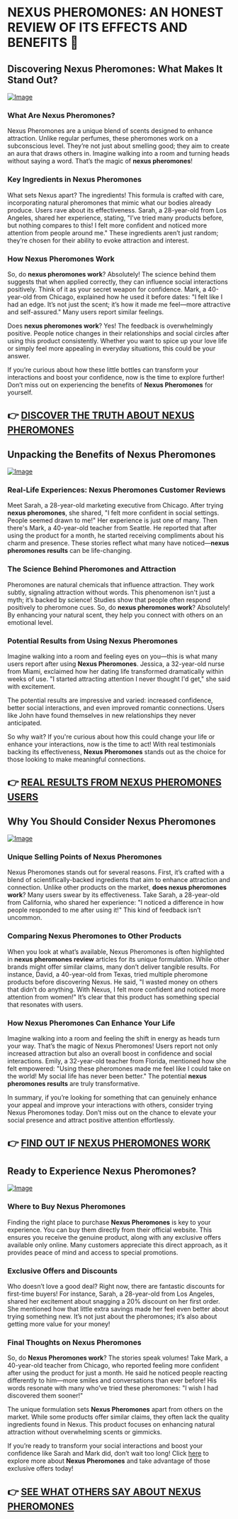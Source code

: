 # NEXUS PHEROMONES: AN HONEST REVIEW OF ITS EFFECTS AND BENEFITS 🌟

## Discovering Nexus Pheromones: What Makes It Stand Out?

[![Image](https://www2.sellhealth.com/2/nexus-500x300-2.jpg)](https://gchaffi.com/2GT7as6R)

### What Are Nexus Pheromones?
Nexus Pheromones are a unique blend of scents designed to enhance attraction. Unlike regular perfumes, these pheromones work on a subconscious level. They’re not just about smelling good; they aim to create an aura that draws others in. Imagine walking into a room and turning heads without saying a word. That’s the magic of **nexus pheromones**! 

### Key Ingredients in Nexus Pheromones
What sets Nexus apart? The ingredients! This formula is crafted with care, incorporating natural pheromones that mimic what our bodies already produce. Users rave about its effectiveness. Sarah, a 28-year-old from Los Angeles, shared her experience, stating, "I’ve tried many products before, but nothing compares to this! I felt more confident and noticed more attention from people around me." These ingredients aren’t just random; they’re chosen for their ability to evoke attraction and interest.

### How Nexus Pheromones Work
So, do **nexus pheromones work**? Absolutely! The science behind them suggests that when applied correctly, they can influence social interactions positively. Think of it as your secret weapon for confidence. Mark, a 40-year-old from Chicago, explained how he used it before dates: "I felt like I had an edge. It’s not just the scent; it’s how it made me feel—more attractive and self-assured." Many users report similar feelings.

Does **nexus pheromones work**? Yes! The feedback is overwhelmingly positive. People notice changes in their relationships and social circles after using this product consistently. Whether you want to spice up your love life or simply feel more appealing in everyday situations, this could be your answer.

If you’re curious about how these little bottles can transform your interactions and boost your confidence, now is the time to explore further! Don’t miss out on experiencing the benefits of **Nexus Pheromones** for yourself.



## 👉 [DISCOVER THE TRUTH ABOUT NEXUS PHEROMONES](https://gchaffi.com/2GT7as6R)

## Unpacking the Benefits of Nexus Pheromones

[![Image](https://www2.sellhealth.com/2/1a_728x90.jpg)](https://gchaffi.com/2GT7as6R)

### Real-Life Experiences: Nexus Pheromones Customer Reviews  
Meet Sarah, a 28-year-old marketing executive from Chicago. After trying **nexus pheromones**, she shared, "I felt more confident in social settings. People seemed drawn to me!" Her experience is just one of many. Then there's Mark, a 40-year-old teacher from Seattle. He reported that after using the product for a month, he started receiving compliments about his charm and presence. These stories reflect what many have noticed—**nexus pheromones results** can be life-changing.

### The Science Behind Pheromones and Attraction  
Pheromones are natural chemicals that influence attraction. They work subtly, signaling attraction without words. This phenomenon isn't just a myth; it’s backed by science! Studies show that people often respond positively to pheromone cues. So, do **nexus pheromones work**? Absolutely! By enhancing your natural scent, they help you connect with others on an emotional level.

### Potential Results from Using Nexus Pheromones  
Imagine walking into a room and feeling eyes on you—this is what many users report after using **Nexus Pheromones**. Jessica, a 32-year-old nurse from Miami, exclaimed how her dating life transformed dramatically within weeks of use. "I started attracting attention I never thought I'd get," she said with excitement.

The potential results are impressive and varied: increased confidence, better social interactions, and even improved romantic connections. Users like John have found themselves in new relationships they never anticipated.

So why wait? If you're curious about how this could change your life or enhance your interactions, now is the time to act! With real testimonials backing its effectiveness, **Nexus Pheromones** stands out as the choice for those looking to make meaningful connections.



## 👉 [REAL RESULTS FROM NEXUS PHEROMONES USERS](https://gchaffi.com/2GT7as6R)

## Why You Should Consider Nexus Pheromones

[![Image](https://www2.sellhealth.com/2/nexus_728_90.jpg)](https://gchaffi.com/2GT7as6R)

### Unique Selling Points of Nexus Pheromones
Nexus Pheromones stands out for several reasons. First, it’s crafted with a blend of scientifically-backed ingredients that aim to enhance attraction and connection. Unlike other products on the market, **does nexus pheromones work**? Many users swear by its effectiveness. Take Sarah, a 28-year-old from California, who shared her experience: "I noticed a difference in how people responded to me after using it!" This kind of feedback isn’t uncommon.

### Comparing Nexus Pheromones to Other Products
When you look at what’s available, Nexus Pheromones is often highlighted in **nexus pheromones review** articles for its unique formulation. While other brands might offer similar claims, many don’t deliver tangible results. For instance, David, a 40-year-old from Texas, tried multiple pheromone products before discovering Nexus. He said, "I wasted money on others that didn’t do anything. With Nexus, I felt more confident and noticed more attention from women!" It’s clear that this product has something special that resonates with users.

### How Nexus Pheromones Can Enhance Your Life
Imagine walking into a room and feeling the shift in energy as heads turn your way. That’s the magic of Nexus Pheromones! Users report not only increased attraction but also an overall boost in confidence and social interactions. Emily, a 32-year-old teacher from Florida, mentioned how she felt empowered: "Using these pheromones made me feel like I could take on the world! My social life has never been better." The potential **nexus pheromones results** are truly transformative.

In summary, if you’re looking for something that can genuinely enhance your appeal and improve your interactions with others, consider trying Nexus Pheromones today. Don’t miss out on the chance to elevate your social presence and attract positive attention effortlessly.



## 👉 [FIND OUT IF NEXUS PHEROMONES WORK](https://gchaffi.com/2GT7as6R)

## Ready to Experience Nexus Pheromones?

[![Image](https://www2.sellhealth.com/2/1b_300x250.jpg)](https://gchaffi.com/2GT7as6R)

### Where to Buy Nexus Pheromones
Finding the right place to purchase **Nexus Pheromones** is key to your experience. You can buy them directly from their official website. This ensures you receive the genuine product, along with any exclusive offers available only online. Many customers appreciate this direct approach, as it provides peace of mind and access to special promotions.

### Exclusive Offers and Discounts
Who doesn’t love a good deal? Right now, there are fantastic discounts for first-time buyers! For instance, Sarah, a 28-year-old from Los Angeles, shared her excitement about snagging a 20% discount on her first order. She mentioned how that little extra savings made her feel even better about trying something new. It’s not just about the pheromones; it’s also about getting more value for your money!

### Final Thoughts on Nexus Pheromones
So, do **Nexus Pheromones work**? The stories speak volumes! Take Mark, a 40-year-old teacher from Chicago, who reported feeling more confident after using the product for just a month. He said he noticed people reacting differently to him—more smiles and conversations than ever before! His words resonate with many who’ve tried these pheromones: "I wish I had discovered them sooner!"

The unique formulation sets **Nexus Pheromones** apart from others on the market. While some products offer similar claims, they often lack the quality ingredients found in Nexus. This product focuses on enhancing natural attraction without overwhelming scents or gimmicks.

If you’re ready to transform your social interactions and boost your confidence like Sarah and Mark did, don’t wait too long! Click [here](https://gchaffi.com/2GT7as6R) to explore more about **Nexus Pheromones** and take advantage of those exclusive offers today!



## 👉 [SEE WHAT OTHERS SAY ABOUT NEXUS PHEROMONES](https://gchaffi.com/2GT7as6R)